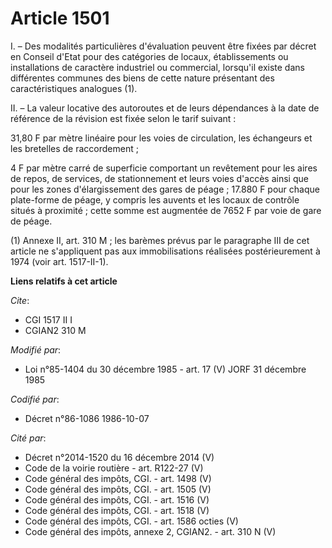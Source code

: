# Article 1501

I. – Des modalités particulières d'évaluation peuvent être fixées par décret en Conseil d'Etat pour des catégories de locaux,
établissements ou installations de caractère industriel ou commercial, lorsqu'il existe dans différentes communes des biens
de cette nature présentant des caractéristiques analogues (1).

II. – La valeur locative des autoroutes et de leurs dépendances à la date de référence de la révision est fixée selon le
tarif suivant :

31,80 F par mètre linéaire pour les voies de circulation, les échangeurs et les bretelles de raccordement ;

4 F par mètre carré de superficie comportant un revêtement pour les aires de repos, de services, de stationnement et leurs
voies d'accès ainsi que pour les zones d'élargissement des gares de péage ; 17.880 F pour chaque plate-forme de péage, y
compris les auvents et les locaux de contrôle situés à proximité ; cette somme est augmentée de 7652 F par voie de gare de
péage.

(1) Annexe II, art. 310 M ; les barèmes prévus par le paragraphe III de cet article ne s'appliquent pas aux immobilisations
réalisées postérieurement à 1974 (voir art. 1517-II-1).

**Liens relatifs à cet article**

_Cite_:

  - CGI 1517 II I
  - CGIAN2 310 M

_Modifié par_:

  - Loi n°85-1404 du 30 décembre 1985 - art. 17 (V) JORF 31 décembre 1985

_Codifié par_:

  - Décret n°86-1086 1986-10-07

_Cité par_:

  - Décret n°2014-1520 du 16 décembre 2014 (V)
  - Code de la voirie routière - art. R122-27 (V)
  - Code général des impôts, CGI. - art. 1498 (V)
  - Code général des impôts, CGI. - art. 1505 (V)
  - Code général des impôts, CGI. - art. 1516 (V)
  - Code général des impôts, CGI. - art. 1518 (V)
  - Code général des impôts, CGI. - art. 1586 octies (V)
  - Code général des impôts, annexe 2, CGIAN2. - art. 310 N (V)
